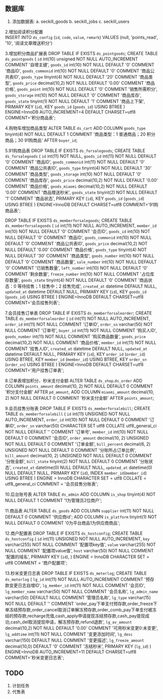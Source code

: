 ## 数据库

1. 添加数据表:
	a. seckill_goods
	b. seckill_jobs
	c. seckill_users
	
2.增加阅读积分配置	
INSERT INTO `ds_config` (`id`, `code`, `value`, `remark`) VALUES (null, 'points_read', '10', '阅读文章赠送积分')	

3.增加积分商品扩展表
DROP TABLE IF EXISTS `ds_pointgoods`;
CREATE TABLE `ds_pointgoods` (
  `id` int(10) unsigned NOT NULL AUTO_INCREMENT COMMENT '自增主键',
  `goods_id` int(10) NOT NULL DEFAULT '0' COMMENT '商品ID',
  `goods_commonid` int(10) NOT NULL DEFAULT '0' COMMENT '商品公共表ID',
  `goods_type` tinyint(4) NOT NULL DEFAULT '20' COMMENT '商品类型',
  `goods_price` decimal(10,2) NOT NULL DEFAULT '0.00' COMMENT '商品价格',
  `goods_point` int(10) NOT NULL DEFAULT '0' COMMENT '销售所需积分',
  `goods_storage` int(10) NOT NULL DEFAULT '0' COMMENT '商品库存',
  `goods_state` tinyint(1) NOT NULL DEFAULT '1' COMMENT '商品上下架',
  PRIMARY KEY (`id`),
  KEY `goods_id` (`goods_id`) USING BTREE
) ENGINE=InnoDB AUTO_INCREMENT=4 DEFAULT CHARSET=utf8 COMMENT='积分商品表';

4.购物车增加商品类型
ALTER TABLE `ds_cart`
ADD COLUMN `goods_type`  tinyint(4) NOT NULL DEFAULT 1 COMMENT '商品类型：1 普通商品；20 积分商品；30 91购商品' AFTER `buyer_id`;

5.91购商品表
DROP TABLE IF EXISTS `ds_forsalegoods`;
CREATE TABLE `ds_forsalegoods` (
  `id` int(11) NOT NULL,
  `goods_id` int(11) NOT NULL DEFAULT '0' COMMENT '商品ID',
  `goods_commonid` int(11) NOT NULL DEFAULT '0' COMMENT '商品公共表ID',
  `goods_type` tinyint(4) NOT NULL DEFAULT '30' COMMENT '商品类型',
  `goods_storage` int(10) NOT NULL DEFAULT '0' COMMENT '商品库存',
  `goods_price` decimal(10,2) NOT NULL DEFAULT '0.00' COMMENT '商品价格',
  `goods_miaomi` decimal(10,2) NOT NULL DEFAULT '0.00' COMMENT '商品赠送秒米',
  `goods_state` tinyint(2) NOT NULL DEFAULT '1' COMMENT '商品状态',
  PRIMARY KEY (`id`),
  KEY `goods_id` (`goods_id`) USING BTREE
) ENGINE=InnoDB DEFAULT CHARSET=utf8 COMMENT='91购商品表';


DROP TABLE IF EXISTS `ds_memberforsalegoods`;
CREATE TABLE `ds_memberforsalegoods` (
  `id` int(11) NOT NULL AUTO_INCREMENT,
  `member_id` int(10) NOT NULL DEFAULT '0' COMMENT '会员ID',
  `goods_id` int(10) NOT NULL DEFAULT '0' COMMENT '商品ID',
  `goods_commonid` int(10) NOT NULL DEFAULT '0' COMMENT '商品公共表ID',
  `goods_price` decimal(10,2) NOT NULL DEFAULT '0.00' COMMENT '商品价格',
  `goods_type` tinyint(4) NOT NULL DEFAULT '30' COMMENT '商品类型',
  `goods_number` int(10) NOT NULL DEFAULT '0' COMMENT '商品数量',
  `sale_number` int(10) NOT NULL DEFAULT '0' COMMENT '已销售数量',
  `left_number` int(10) NOT NULL DEFAULT '0' COMMENT '剩余数量',
  `freeze_number` int(10) NOT NULL COMMENT '占位库存数量',
  `goods_state` tinyint(4) NOT NULL DEFAULT '0' COMMENT '商品状态：0 等待挂售；1 挂售中；2 挂售完成',
  `created_at` datetime DEFAULT NULL,
  `updated_at` datetime DEFAULT NULL,
  PRIMARY KEY (`id`),
  KEY `goods_id` (`goods_id`) USING BTREE
) ENGINE=InnoDB DEFAULT CHARSET=utf8 COMMENT='会员挂售列表';


7.会员挂售订单表
DROP TABLE IF EXISTS `ds_memberforsaleorder`;
CREATE TABLE `ds_memberforsaleorder` (
  `id` int(11) NOT NULL AUTO_INCREMENT,
  `order_id` int(11) NOT NULL COMMENT '订单ID',
  `order_sn` varchar(50) NOT NULL COMMENT '订单号',
  `buyer_id` int(11) NOT NULL COMMENT '购买人ID',
  `goods_number` int(11) NOT NULL COMMENT '购买商品数量',
  `goods_price` decimal(10,2) NOT NULL COMMENT '商品价格',
  `member_id` int(11) NOT NULL COMMENT '挂售人ID',
  `created_at` datetime DEFAULT NULL,
  `updated_at` datetime DEFAULT NULL,
  PRIMARY KEY (`id`),
  KEY `order_id` (`order_id`) USING BTREE,
  KEY `member_id` (`member_id`) USING BTREE,
  KEY `order_sn` (`order_sn`) USING BTREE
) ENGINE=InnoDB DEFAULT CHARSET=utf8 COMMENT='用户挂售订单表';

8.订单表增加积分、秒米支付金额
ALTER TABLE `ds_shop`.`ds_order` 
ADD COLUMN `points_amount` decimal(10, 2) NOT NULL DEFAULT 0 COMMENT '积分支付金额' AFTER `pd_amount`,
ADD COLUMN `miaomi_amount` decimal(10, 2) NOT NULL DEFAULT 0 COMMENT '秒米支付金额' AFTER `points_amount`;


9.会员挂售分账表
DROP TABLE IF EXISTS `ds_memberforsalebill`;
CREATE TABLE `ds_memberforsalebill`  (
  `id` int(11) UNSIGNED NOT NULL AUTO_INCREMENT,
  `order_id` int(10) NOT NULL DEFAULT 0 COMMENT '订单ID',
  `order_sn` varchar(50) CHARACTER SET utf8 COLLATE utf8_general_ci NOT NULL DEFAULT '' COMMENT '订单号',
  `member_id` int(10) NOT NULL DEFAULT 0 COMMENT '会员ID',
  `order_amount` decimal(10, 2) UNSIGNED NOT NULL DEFAULT 0 COMMENT '订单金额',
  `bill_percent` decimal(6, 2) UNSIGNED NOT NULL DEFAULT 0 COMMENT '分账所占订单比例',
  `bill_amount` decimal(10, 2) UNSIGNED NOT NULL DEFAULT 0 COMMENT '分账金额',
  `bill_state` tinyint(2) NOT NULL DEFAULT 0 COMMENT '分账状态',
  `created_at` datetime(0) NULL DEFAULT NULL,
  `updated_at` datetime(0) NULL DEFAULT NULL,
  PRIMARY KEY (`id`),
  INDEX `member_id`(`member_id`) USING BTREE
) ENGINE = InnoDB CHARACTER SET = utf8 COLLATE = utf8_general_ci COMMENT = '会员挂售分账表';

10.后台账号表
ALTER TABLE `ds_admin`
ADD COLUMN `is_shop`  tinyint(4) NOT NULL DEFAULT 1 COMMENT '1为管理员2位商户';

11.商品表
ALTER TABLE `ds_goods`
ADD COLUMN `supplier`  int(11) NOT NULL DEFAULT 0 COMMENT '供应商id';
ADD COLUMN `is_platform`  tinyint(1) NOT NULL DEFAULT 0 COMMENT '0为平台商品1为供应商商品';

12.商户配置表
DROP TABLE IF EXISTS `ds_hostconfig`;
CREATE TABLE `ds_hostconfig`  (
  `id` int(11) UNSIGNED NOT NULL AUTO_INCREMENT,
  `key` varchar(255) NOT NULL  COMMENT '配置项key值',
  `value` varchar(255) NOT NULL COMMENT '配置项value值',
  `host` varchar(50) NOT NULL  COMMENT '配置的域名',
  PRIMARY KEY (`id`),
) ENGINE = InnoDB CHARACTER SET = utf8  COMMENT = '商户配置项';

13.秒米变更日志表
DROP TABLE IF EXISTS `ds_meterlog`;
CREATE TABLE `ds_meterlog` (
  `lg_id` int(11) NOT NULL AUTO_INCREMENT COMMENT '预存款变更日志自增ID',
  `lg_member_id` int(11) NOT NULL COMMENT '会员ID',
  `lg_member_name` varchar(50) NOT NULL COMMENT '会员名称',
  `lg_admin_name` varchar(50) DEFAULT NULL COMMENT '管理员名称',
  `lg_type` varchar(15) NOT NULL DEFAULT '' COMMENT 'order_pay下单支付预存款,order_freeze下单冻结预存款,order_cancel取消订单解冻预存款,order_comb_pay下单支付被冻结的预存款,recharge充值,cash_apply申请提现冻结预存款,cash_pay提现成功,cash_del取消提现申请，解冻预存款,refund退款',
  `lg_av_amount` decimal(10,2) NOT NULL DEFAULT '0.00' COMMENT '可用秒米变更0:未变更',
  `lg_addtime` int(11) NOT NULL COMMENT '变更添加时间',
  `lg_desc` varchar(150) DEFAULT NULL COMMENT '变更描述',
  `lg_freeze_amount` decimal(10,0) DEFAULT '0' COMMENT '冻结秒米',
  PRIMARY KEY (`lg_id`)
) ENGINE=InnoDB AUTO_INCREMENT=11 DEFAULT CHARSET=utf8 COMMENT='秒米变更日志表';
## TODO

1. 计划任务
2. 代售表